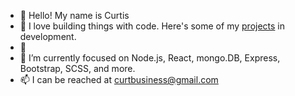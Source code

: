 - 👋 Hello! My name is Curtis
- 👀 I love building things with code. Here's some of my [projects](https://github.com/cemrath?tab=repositories) in development.
- :wrench:
- 🌱 I’m currently focused on Node.js, React, mongo.DB, Express, Bootstrap, SCSS, and more.
- 📫 I can be reached at curtbusiness@gmail.com

<!---
cemrath/cemrath is a ✨ special ✨ repository because its `README.md` (this file) appears on your GitHub profile.
You can click the Preview link to take a look at your changes.
--->
